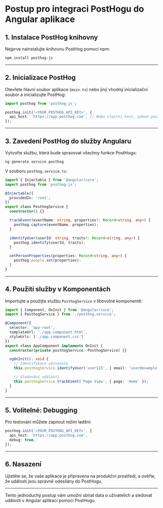 # Postup pro integraci PostHogu do Angular aplikace

## 1. **Instalace PostHog knihovny**
Nejprve nainstalujte knihovnu PostHog pomocí npm:

```bash
npm install posthog-js
```

---

## 2. **Inicializace PostHog**
Otevřete hlavní soubor aplikace (`main.ts`) nebo jiný vhodný inicializační soubor a inicializujte PostHog:

```typescript
import posthog from 'posthog-js';

posthog.init('<YOUR_POSTHOG_API_KEY>', {
  api_host: 'https://app.posthog.com', // Nebo vlastní host, pokud používáte self-hosting
});
```

---

## 3. **Zavedení PostHog do služby Angularu**
Vytvořte službu, která bude spravovat všechny funkce PostHogu:

```bash
ng generate service posthog
```

V souboru `posthog.service.ts`:

```typescript
import { Injectable } from '@angular/core';
import posthog from 'posthog-js';

@Injectable({
  providedIn: 'root',
})
export class PosthogService {
  constructor() {}

  trackEvent(eventName: string, properties?: Record<string, any>) {
    posthog.capture(eventName, properties);
  }

  identifyUser(userId: string, traits?: Record<string, any>) {
    posthog.identify(userId, traits);
  }

  setPersonProperties(properties: Record<string, any>) {
    posthog.people.set(properties);
  }
}
```

---

## 4. **Použití služby v Komponentách**
Importujte a použijte službu `PosthogService` v libovolné komponentě:

```typescript
import { Component, OnInit } from '@angular/core';
import { PosthogService } from './posthog.service';

@Component({
  selector: 'app-root',
  templateUrl: './app.component.html',
  styleUrls: ['./app.component.css']
})
export class AppComponent implements OnInit {
  constructor(private posthogService: PosthogService) {}

  ngOnInit(): void {
    // Identifikace uživatele
    this.posthogService.identifyUser('user123', { email: 'user@example.com' });

    // Sledování události
    this.posthogService.trackEvent('Page View', { page: 'Home' });
  }
}
```

---

## 5. **Volitelné: Debugging**
Pro testování můžete zapnout režim ladění:

```typescript
posthog.init('<YOUR_POSTHOG_API_KEY>', {
  api_host: 'https://app.posthog.com',
  debug: true,
});
```

---

## 6. **Nasazení**
Ujistěte se, že vaše aplikace je připravena na produkční prostředí, a ověřte, že události jsou správně odesílány do PostHogu.

---

Tento jednoduchý postup vám umožní sbírat data o uživatelích a sledovat události v Angular aplikaci pomocí PostHogu.